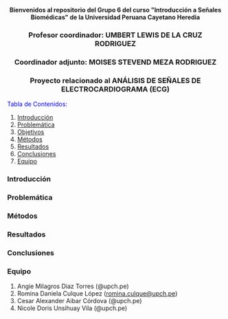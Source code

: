 <div align="center">

**Bienvenidos al repositorio del Grupo 6 del curso "Introducción a Señales Biomédicas" de la Universidad Peruana Cayetano Heredia**  

### Profesor coordinador: UMBERT LEWIS DE LA CRUZ RODRIGUEZ  
### Coordinador adjunto: MOISES STEVEND MEZA RODRIGUEZ  
### Proyecto relacionado al ANÁLISIS DE SEÑALES DE ELECTROCARDIOGRAMA (ECG)  
</div>

<span style="color:blue">Tabla de Contenidos:</span>
1. [Introducción](#introducción)
2. [Problemática](#problematica)
3. [Objetivos](#objetivos)
4. [Métodos](#métodos)
5. [Resultados](#resultados)
6. [Conclusiones](#conclusiones)
7. [Equipo](#Equipo)

### Introducción

### Problemática

### Métodos

### Resultados

### Conclusiones

### Equipo
1. Angie Milagros Diaz Torres (@upch.pe)
2. Romina Daniela Culque López (romina.culque@upch.pe)
3. Cesar Alexander Aibar Córdova (@upch.pe)
4. Nicole Doris Unsihuay Vila (@upch.pe)
